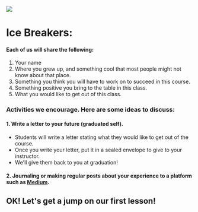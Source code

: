 ![](https://media.giphy.com/media/zthJViY229AMU/giphy.gif)

# Ice Breakers:

#### Each of us will share the following:

1. Your name
2. Where you grew up, and something cool that most people might not know about that place. 
3. Something you think you will have to work on to succeed in this course.
4. Something positive you bring to the table in this class.
5. What you would like to get out of this class.

### Activities we encourage. Here are some ideas to discuss:
####  1. Write a letter to your future (graduated self).
  * Students will write a letter stating what they would like to get out of the course.
  * Once you write your letter, put it in a sealed envelope to give to your instructor. 
  * We'll give them back to you at graduation!
####  2. Journaling or making regular posts about your experience to a platform such as [Medium](https://medium.com/).

## OK! Let's get a jump on our first lesson!

